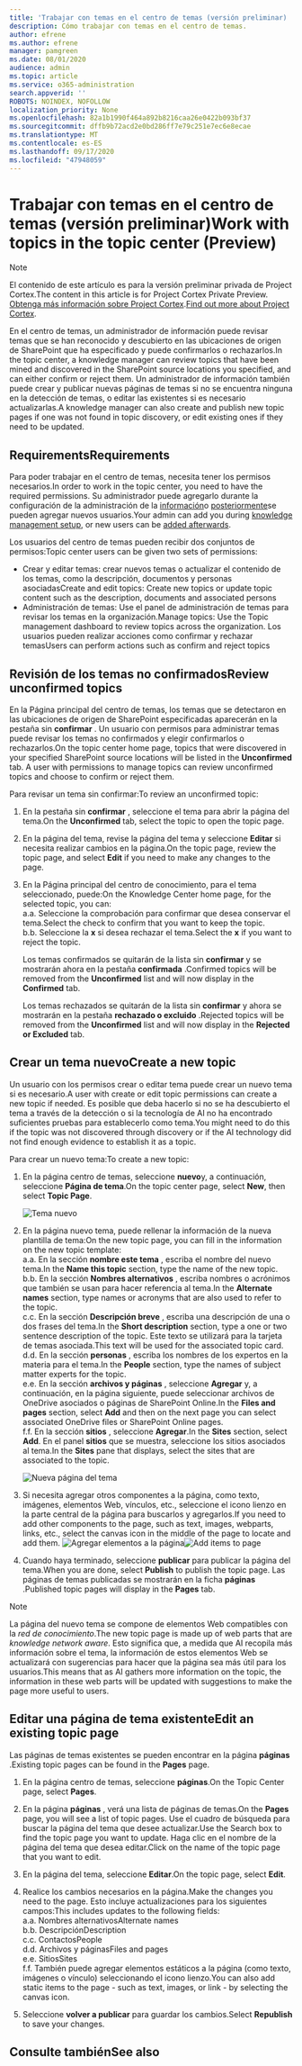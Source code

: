 ```yaml
---
title: 'Trabajar con temas en el centro de temas (versión preliminar) '
description: Cómo trabajar con temas en el centro de temas.
author: efrene
ms.author: efrene
manager: pamgreen
ms.date: 08/01/2020
audience: admin
ms.topic: article
ms.service: o365-administration
search.appverid: ''
ROBOTS: NOINDEX, NOFOLLOW
localization_priority: None
ms.openlocfilehash: 82a1b1990f464a892b8216caa26e0422b093bf37
ms.sourcegitcommit: dffb9b72acd2e0bd286ff7e79c251e7ec6e8ecae
ms.translationtype: MT
ms.contentlocale: es-ES
ms.lasthandoff: 09/17/2020
ms.locfileid: "47948059"
---
```

# <a name="work-with-topics-in-the-topic-center-preview"></a><span data-ttu-id="243e2-103">Trabajar con temas en el centro de temas (versión preliminar)</span><span class="sxs-lookup"><span data-stu-id="243e2-103">Work with topics in the topic center (Preview)</span></span>

> [!Note] 
> <span data-ttu-id="243e2-104">El contenido de este artículo es para la versión preliminar privada de Project Cortex.</span><span class="sxs-lookup"><span data-stu-id="243e2-104">The content in this article is for Project Cortex Private Preview.</span></span> <span data-ttu-id="243e2-105">[Obtenga más información sobre Project Cortex](https://aka.ms/projectcortex).</span><span class="sxs-lookup"><span data-stu-id="243e2-105">[Find out more about Project Cortex](https://aka.ms/projectcortex).</span></span>


<span data-ttu-id="243e2-106">En el centro de temas, un administrador de información puede revisar temas que se han reconocido y descubierto en las ubicaciones de origen de SharePoint que ha especificado y puede confirmarlos o rechazarlos.</span><span class="sxs-lookup"><span data-stu-id="243e2-106">In the topic center, a knowledge manager can review topics that have been mined and discovered in the SharePoint source locations you specified, and can either confirm or reject them.</span></span> <span data-ttu-id="243e2-107">Un administrador de información también puede crear y publicar nuevas páginas de temas si no se encuentra ninguna en la detección de temas, o editar las existentes si es necesario actualizarlas.</span><span class="sxs-lookup"><span data-stu-id="243e2-107">A knowledge manager can also create and publish new topic pages if one was not found in topic discovery, or edit existing ones if they need to be updated.</span></span>

## <a name="requirements"></a><span data-ttu-id="243e2-108">Requirements</span><span class="sxs-lookup"><span data-stu-id="243e2-108">Requirements</span></span>

<span data-ttu-id="243e2-109">Para poder trabajar en el centro de temas, necesita tener los permisos necesarios.</span><span class="sxs-lookup"><span data-stu-id="243e2-109">In order to work in the topic center, you need to have the required permissions.</span></span> <span data-ttu-id="243e2-110">Su administrador puede agregarlo durante la configuración de la administración de la [información](set-up-knowledge-network.md)o [posteriormente](give-user-permissions-to-the-topic-center.md)se pueden agregar nuevos usuarios.</span><span class="sxs-lookup"><span data-stu-id="243e2-110">Your admin can add you during [knowledge management setup](set-up-knowledge-network.md), or new users can be [added afterwards](give-user-permissions-to-the-topic-center.md).</span></span>

<span data-ttu-id="243e2-111">Los usuarios del centro de temas pueden recibir dos conjuntos de permisos:</span><span class="sxs-lookup"><span data-stu-id="243e2-111">Topic center users can be given two sets of permissions:</span></span>

- <span data-ttu-id="243e2-112">Crear y editar temas: crear nuevos temas o actualizar el contenido de los temas, como la descripción, documentos y personas asociadas</span><span class="sxs-lookup"><span data-stu-id="243e2-112">Create and edit topics: Create new topics or update topic content such as the description, documents and associated persons</span></span>
- <span data-ttu-id="243e2-113">Administración de temas: Use el panel de administración de temas para revisar los temas en la organización.</span><span class="sxs-lookup"><span data-stu-id="243e2-113">Manage topics: Use the Topic management dashboard to review topics across the organization.</span></span> <span data-ttu-id="243e2-114">Los usuarios pueden realizar acciones como confirmar y rechazar temas</span><span class="sxs-lookup"><span data-stu-id="243e2-114">Users can perform actions such as confirm and reject topics</span></span>


## <a name="review-unconfirmed-topics"></a><span data-ttu-id="243e2-115">Revisión de los temas no confirmados</span><span class="sxs-lookup"><span data-stu-id="243e2-115">Review unconfirmed topics</span></span>

<span data-ttu-id="243e2-116">En la Página principal del centro de temas, los temas que se detectaron en las ubicaciones de origen de SharePoint especificadas aparecerán en la pestaña sin **confirmar** . Un usuario con permisos para administrar temas puede revisar los temas no confirmados y elegir confirmarlos o rechazarlos.</span><span class="sxs-lookup"><span data-stu-id="243e2-116">On the topic center home page, topics that were discovered in your specified SharePoint source locations will be listed in the **Unconfirmed** tab. A user with permissions to manage topics can review unconfirmed topics and choose to confirm or reject them.</span></span>


<span data-ttu-id="243e2-117">Para revisar un tema sin confirmar:</span><span class="sxs-lookup"><span data-stu-id="243e2-117">To review an unconfirmed topic:</span></span>

1. <span data-ttu-id="243e2-118">En la pestaña sin **confirmar** , seleccione el tema para abrir la página del tema.</span><span class="sxs-lookup"><span data-stu-id="243e2-118">On the **Unconfirmed** tab, select the topic to open the topic page.</span></span></br>

2. <span data-ttu-id="243e2-119">En la página del tema, revise la página del tema y seleccione **Editar** si necesita realizar cambios en la página.</span><span class="sxs-lookup"><span data-stu-id="243e2-119">On the topic page, review the topic page, and select **Edit** if you need to make any changes to the page.</span></span>
3. <span data-ttu-id="243e2-120">En la Página principal del centro de conocimiento, para el tema seleccionado, puede:</span><span class="sxs-lookup"><span data-stu-id="243e2-120">On the Knowledge Center home page, for the selected topic, you can:</span></span></br>
    <span data-ttu-id="243e2-121">a.</span><span class="sxs-lookup"><span data-stu-id="243e2-121">a.</span></span> <span data-ttu-id="243e2-122">Seleccione la comprobación para confirmar que desea conservar el tema.</span><span class="sxs-lookup"><span data-stu-id="243e2-122">Select the check to confirm that you want to keep the topic.</span></span></br>
    <span data-ttu-id="243e2-123">b.</span><span class="sxs-lookup"><span data-stu-id="243e2-123">b.</span></span> <span data-ttu-id="243e2-124">Seleccione la **x** si desea rechazar el tema.</span><span class="sxs-lookup"><span data-stu-id="243e2-124">Select the **x** if you want to reject the topic.</span></span></br>

    <span data-ttu-id="243e2-125">Los temas confirmados se quitarán de la lista sin **confirmar** y se mostrarán ahora en la pestaña **confirmada** .</span><span class="sxs-lookup"><span data-stu-id="243e2-125">Confirmed topics will be removed from the **Unconfirmed** list and will now display in the **Confirmed** tab.</span></span></br>

    <span data-ttu-id="243e2-126">Los temas rechazados se quitarán de la lista sin **confirmar** y ahora se mostrarán en la pestaña **rechazado o excluido** .</span><span class="sxs-lookup"><span data-stu-id="243e2-126">Rejected topics will be removed from the **Unconfirmed** list and will now display in the **Rejected or Excluded** tab.</span></span></br>
    
   
## <a name="create-a-new-topic"></a><span data-ttu-id="243e2-127">Crear un tema nuevo</span><span class="sxs-lookup"><span data-stu-id="243e2-127">Create a new topic</span></span>

<span data-ttu-id="243e2-128">Un usuario con los permisos crear o editar tema puede crear un nuevo tema si es necesario.</span><span class="sxs-lookup"><span data-stu-id="243e2-128">A user with create or edit topic permissions can create a new topic if needed.</span></span> <span data-ttu-id="243e2-129">Es posible que deba hacerlo si no se ha descubierto el tema a través de la detección o si la tecnología de AI no ha encontrado suficientes pruebas para establecerlo como tema.</span><span class="sxs-lookup"><span data-stu-id="243e2-129">You might need to do this if the topic was not discovered through discovery or if the AI technology did not find enough evidence to establish it as a topic.</span></span>

<span data-ttu-id="243e2-130">Para crear un nuevo tema:</span><span class="sxs-lookup"><span data-stu-id="243e2-130">To create a new topic:</span></span>
1. <span data-ttu-id="243e2-131">En la página centro de temas, seleccione **nuevo**y, a continuación, seleccione **Página de tema**.</span><span class="sxs-lookup"><span data-stu-id="243e2-131">On the topic center page, select **New**, then select **Topic Page**.</span></span></br>

    ![Tema nuevo](../media/content-understanding/k-new-topic.png) </br>

2. <span data-ttu-id="243e2-133">En la página nuevo tema, puede rellenar la información de la nueva plantilla de tema:</span><span class="sxs-lookup"><span data-stu-id="243e2-133">On the new topic page, you can fill in the information on the new topic template:</span></span></br>
    <span data-ttu-id="243e2-134">a.</span><span class="sxs-lookup"><span data-stu-id="243e2-134">a.</span></span> <span data-ttu-id="243e2-135">En la sección **nombre este tema** , escriba el nombre del nuevo tema.</span><span class="sxs-lookup"><span data-stu-id="243e2-135">In the **Name this topic** section, type the name of the new topic.</span></span></br>
    <span data-ttu-id="243e2-136">b.</span><span class="sxs-lookup"><span data-stu-id="243e2-136">b.</span></span> <span data-ttu-id="243e2-137">En la sección **Nombres alternativos** , escriba nombres o acrónimos que también se usan para hacer referencia al tema.</span><span class="sxs-lookup"><span data-stu-id="243e2-137">In the **Alternate names** section, type names or acronyms that are also used to refer to the topic.</span></span></br>
    <span data-ttu-id="243e2-138">c.</span><span class="sxs-lookup"><span data-stu-id="243e2-138">c.</span></span> <span data-ttu-id="243e2-139">En la sección **Descripción breve** , escriba una descripción de una o dos frases del tema.</span><span class="sxs-lookup"><span data-stu-id="243e2-139">In the **Short description** section, type a one or two sentence description of the topic.</span></span> <span data-ttu-id="243e2-140">Este texto se utilizará para la tarjeta de temas asociada.</span><span class="sxs-lookup"><span data-stu-id="243e2-140">This text will be used for the associated topic card.</span></span></br>
    <span data-ttu-id="243e2-141">d.</span><span class="sxs-lookup"><span data-stu-id="243e2-141">d.</span></span> <span data-ttu-id="243e2-142">En la sección **personas** , escriba los nombres de los expertos en la materia para el tema.</span><span class="sxs-lookup"><span data-stu-id="243e2-142">In the **People** section, type the names of subject matter experts for the topic.</span></span></br>
    <span data-ttu-id="243e2-143">e.</span><span class="sxs-lookup"><span data-stu-id="243e2-143">e.</span></span> <span data-ttu-id="243e2-144">En la sección **archivos y páginas** , seleccione **Agregar** y, a continuación, en la página siguiente, puede seleccionar archivos de OneDrive asociados o páginas de SharePoint Online.</span><span class="sxs-lookup"><span data-stu-id="243e2-144">In the **Files and pages** section, select **Add** and then on the next page you can select associated OneDrive files or SharePoint Online pages.</span></span></br>
    <span data-ttu-id="243e2-145">f.</span><span class="sxs-lookup"><span data-stu-id="243e2-145">f.</span></span> <span data-ttu-id="243e2-146">En la sección **sitios** , seleccione **Agregar**.</span><span class="sxs-lookup"><span data-stu-id="243e2-146">In the **Sites** section, select **Add**.</span></span> <span data-ttu-id="243e2-147">En el panel  **sitios** que se muestra, seleccione los sitios asociados al tema.</span><span class="sxs-lookup"><span data-stu-id="243e2-147">In the  **Sites** pane that displays, select the sites that are associated to the topic.</span></span></br>

    ![Nueva página del tema](../media/content-understanding/k-new-topic-page.png) </br>
3. <span data-ttu-id="243e2-149">Si necesita agregar otros componentes a la página, como texto, imágenes, elementos Web, vínculos, etc., seleccione el icono lienzo en la parte central de la página para buscarlos y agregarlos.</span><span class="sxs-lookup"><span data-stu-id="243e2-149">If you need to add other components to the page, such as text, images, webparts, links, etc., select the canvas icon in the middle of the page to locate and add them.</span></span>
    <span data-ttu-id="243e2-150">![Agregar elementos a la página](../media/content-understanding/static-icon.png)</span><span class="sxs-lookup"><span data-stu-id="243e2-150">![Add items to page](../media/content-understanding/static-icon.png)</span></span> </br> 

4. <span data-ttu-id="243e2-151">Cuando haya terminado, seleccione **publicar** para publicar la página del tema.</span><span class="sxs-lookup"><span data-stu-id="243e2-151">When you are done, select **Publish** to publish the topic page.</span></span> <span data-ttu-id="243e2-152">Las páginas de temas publicadas se mostrarán en la ficha **páginas** .</span><span class="sxs-lookup"><span data-stu-id="243e2-152">Published topic pages will display in the **Pages** tab.</span></span>

> [!Note] 
> <span data-ttu-id="243e2-153">La página del nuevo tema se compone de elementos Web compatibles con la *red de conocimiento*.</span><span class="sxs-lookup"><span data-stu-id="243e2-153">The new topic page is made up of web parts that are *knowledge network aware*.</span></span> <span data-ttu-id="243e2-154">Esto significa que, a medida que AI recopila más información sobre el tema, la información de estos elementos Web se actualizará con sugerencias para hacer que la página sea más útil para los usuarios.</span><span class="sxs-lookup"><span data-stu-id="243e2-154">This means that as AI gathers more information on the topic, the information in these web parts will be updated with suggestions to make the page more useful to users.</span></span>


## <a name="edit-an-existing-topic-page"></a><span data-ttu-id="243e2-155">Editar una página de tema existente</span><span class="sxs-lookup"><span data-stu-id="243e2-155">Edit an existing topic page</span></span>

<span data-ttu-id="243e2-156">Las páginas de temas existentes se pueden encontrar en la página **páginas** .</span><span class="sxs-lookup"><span data-stu-id="243e2-156">Existing topic pages can be found in the **Pages** page.</span></span> 

1. <span data-ttu-id="243e2-157">En la página centro de temas, seleccione **páginas**.</span><span class="sxs-lookup"><span data-stu-id="243e2-157">On the Topic Center page, select **Pages**.</span></span></br>
2. <span data-ttu-id="243e2-158">En la página **páginas** , verá una lista de páginas de temas.</span><span class="sxs-lookup"><span data-stu-id="243e2-158">On the **Pages** page, you will see a list of topic pages.</span></span> <span data-ttu-id="243e2-159">Use el cuadro de búsqueda para buscar la página del tema que desee actualizar.</span><span class="sxs-lookup"><span data-stu-id="243e2-159">Use the Search box to find the topic page you want to update.</span></span> <span data-ttu-id="243e2-160">Haga clic en el nombre de la página del tema que desea editar.</span><span class="sxs-lookup"><span data-stu-id="243e2-160">Click on the name of the topic page that you want to edit.</span></span></br>
3. <span data-ttu-id="243e2-161">En la página del tema, seleccione **Editar**.</span><span class="sxs-lookup"><span data-stu-id="243e2-161">On the topic page, select **Edit**.</span></span> </br>
4. <span data-ttu-id="243e2-162">Realice los cambios necesarios en la página.</span><span class="sxs-lookup"><span data-stu-id="243e2-162">Make the changes you need to the page.</span></span> <span data-ttu-id="243e2-163">Esto incluye actualizaciones para los siguientes campos:</span><span class="sxs-lookup"><span data-stu-id="243e2-163">This includes updates to the following fields:</span></span></br>
    <span data-ttu-id="243e2-164">a.</span><span class="sxs-lookup"><span data-stu-id="243e2-164">a.</span></span> <span data-ttu-id="243e2-165">Nombres alternativos</span><span class="sxs-lookup"><span data-stu-id="243e2-165">Alternate names</span></span></br>
    <span data-ttu-id="243e2-166">b.</span><span class="sxs-lookup"><span data-stu-id="243e2-166">b.</span></span> <span data-ttu-id="243e2-167">Descripción</span><span class="sxs-lookup"><span data-stu-id="243e2-167">Description</span></span></br>
    <span data-ttu-id="243e2-168">c.</span><span class="sxs-lookup"><span data-stu-id="243e2-168">c.</span></span> <span data-ttu-id="243e2-169">Contactos</span><span class="sxs-lookup"><span data-stu-id="243e2-169">People</span></span></br>
    <span data-ttu-id="243e2-170">d.</span><span class="sxs-lookup"><span data-stu-id="243e2-170">d.</span></span> <span data-ttu-id="243e2-171">Archivos y páginas</span><span class="sxs-lookup"><span data-stu-id="243e2-171">Files and pages</span></span></br>
    <span data-ttu-id="243e2-172">e.</span><span class="sxs-lookup"><span data-stu-id="243e2-172">e.</span></span> <span data-ttu-id="243e2-173">Sitios</span><span class="sxs-lookup"><span data-stu-id="243e2-173">Sites</span></span></br>
    <span data-ttu-id="243e2-174">f.</span><span class="sxs-lookup"><span data-stu-id="243e2-174">f.</span></span> <span data-ttu-id="243e2-175">También puede agregar elementos estáticos a la página (como texto, imágenes o vínculo) seleccionando el icono lienzo.</span><span class="sxs-lookup"><span data-stu-id="243e2-175">You can also add static items to the page - such as text, images, or link - by selecting the canvas icon.</span></span></br>

5. <span data-ttu-id="243e2-176">Seleccione **volver a publicar** para guardar los cambios.</span><span class="sxs-lookup"><span data-stu-id="243e2-176">Select **Republish** to save your changes.</span></span>

## <a name="see-also"></a><span data-ttu-id="243e2-177">Consulte también</span><span class="sxs-lookup"><span data-stu-id="243e2-177">See also</span></span>



  






